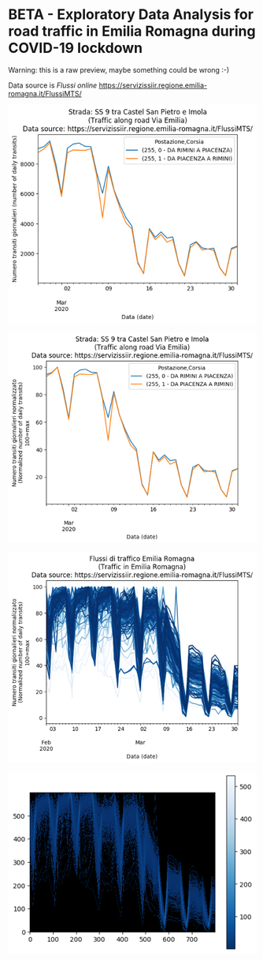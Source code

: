 # BETA - Exploratory Data Analysis for road traffic in Emilia Romagna during COVID-19 lockdown

Warning: this is a raw preview, maybe something could be wrong :-)

Data source is *Flussi online* 
https://servizissiir.regione.emilia-romagna.it/FlussiMTS/

![MTS station 255 along Via Emilia](station_255_Via_Emilia.png)

![MTS station 255 along Via Emilia, normalized](station_255_Via_Emilia_normalized.png)

![All MTS station in Emilia Romagna](Emilia_Romagna_all_stations.png)

![All MTS station in Emilia Romagna, persistence diagram](persistence-diagram.png)
